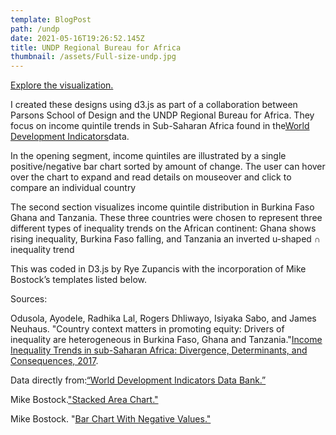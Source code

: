 ```yaml
---
template: BlogPost
path: /undp
date: 2021-05-16T19:26:52.145Z
title: UNDP Regional Bureau for Africa
thumbnail: /assets/Full-size-undp.jpg
---
```

[Explore the visualization.](https://ryezzz.github.io/100_days_data_visualization/day_23/)

I created these designs using d3.js as part of a collaboration between Parsons School of Design and the UNDP Regional Bureau for Africa. They focus on income quintile trends in Sub-Saharan Africa found in the[World Development Indicators](http://databank.worldbank.org/data/reports.aspx?source=world-development-indicators)data.

In the opening segment, income quintiles are illustrated by a single positive/negative bar chart sorted by amount of change. The user can hover over the chart to expand and read details on mouseover and click to compare an individual country

The second section visualizes income quintile distribution in Burkina Faso Ghana and Tanzania. These three countries were chosen to represent three different types of inequality trends on the African continent: Ghana shows rising inequality, Burkina Faso falling, and Tanzania an inverted u-shaped ∩ inequality trend

This was coded in D3.js by Rye Zupancis with the incorporation of Mike Bostock’s templates listed below.

Sources:

Odusola, Ayodele, Radhika Lal, Rogers Dhliwayo, Isiyaka Sabo, and James Neuhaus. "Country context matters in promoting equity: Drivers of inequality are heterogeneous in Burkina Faso, Ghana and Tanzania."[Income Inequality Trends in sub-Saharan Africa: Divergence, Determinants, and Consequences, 2017](http://www.africa.undp.org/content/rba/en/home/library/reports/income-inequality-trends-in-sub-saharan-africa--divergence--dete.html).

Data directly from:[“World Development Indicators Data Bank.”](http://databank.worldbank.org/data/reports.aspx?source=world-development-indicators)

Mike Bostock.["Stacked Area Chart."](https://bl.ocks.org/mbostock/3885211)

Mike Bostock. "[Bar Chart With Negative Values."](https://bl.ocks.org/mbostock/79a82f4b9bffb69d89ae%3C)
